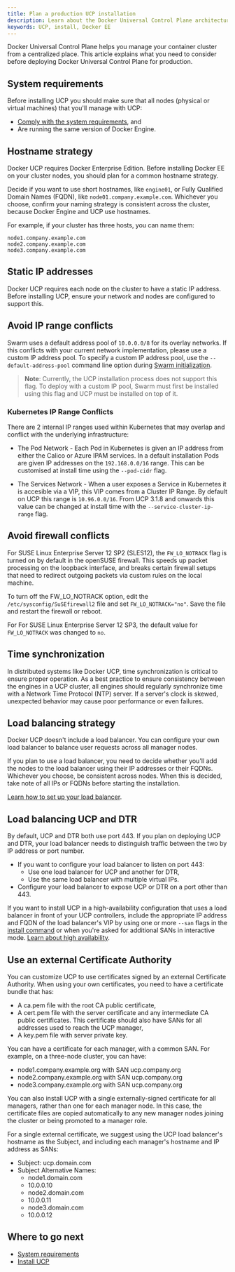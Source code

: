 ```yaml
---
title: Plan a production UCP installation
description: Learn about the Docker Universal Control Plane architecture, and the requirements to install it on production.
keywords: UCP, install, Docker EE
---
```


Docker Universal Control Plane helps you manage your container cluster from a
centralized place. This article explains what you need to consider before
deploying Docker Universal Control Plane for production.

## System requirements

Before installing UCP you should make sure that all nodes (physical or virtual
machines) that you'll manage with UCP:

* [Comply with the system requirements](system-requirements.md), and
* Are running the same version of Docker Engine.

## Hostname strategy

Docker UCP requires Docker Enterprise Edition. Before installing Docker EE on
your cluster nodes, you should plan for a common hostname strategy.

Decide if you want to use short hostnames, like `engine01`, or Fully Qualified
Domain Names (FQDN), like `node01.company.example.com`. Whichever you choose,
confirm your naming strategy is consistent across the cluster, because
Docker Engine and UCP use hostnames.

For example, if your cluster has three hosts, you can name them:

```none
node1.company.example.com
node2.company.example.com
node3.company.example.com
```

## Static IP addresses

Docker UCP requires each node on the cluster to have a static IP address.
Before installing UCP, ensure your network and nodes are configured to support
this.

## Avoid IP range conflicts

Swarm uses a default address pool of `10.0.0.0/8` for its overlay networks. If this conflicts with your current network implementation, please use a custom IP address pool. To specify a custom IP address pool, use the `--default-address-pool` command line option during [Swarm initialization](../../../../engine/swarm/swarm-mode.md). 

> **Note**: Currently, the UCP installation process does not support this flag. To deploy with a custom IP pool, Swarm must first be installed using this flag and UCP must be installed on top of it.

### Kubernetes IP Range Conflicts

There are 2 internal IP ranges used within Kubernetes that may overlap and
conflict with the underlying infrastructure:

- The Pod Network -  Each Pod in Kubernetes is given an IP address from either
  the Calico or Azure IPAM services. In a default installation Pods are given
  IP addresses on the `192.168.0.0/16` range. This can be customised at install
  time using the `--pod-cidr` flag. 

- The Services Network - When a user exposes a Service in Kubernetes it is
  accesible via a VIP, this VIP comes from a Cluster IP Range. By default on UCP
  this range is `10.96.0.0/16`. From UCP 3.1.8 and onwards this value can be
  changed at install time with the `--service-cluster-ip-range` flag.

## Avoid firewall conflicts

For SUSE Linux Enterprise Server 12 SP2 (SLES12), the `FW_LO_NOTRACK` flag is turned on by default in the openSUSE firewall. This speeds up packet processing on the loopback interface, and breaks certain firewall setups that need to redirect outgoing packets via custom rules on the local machine.

To turn off the FW_LO_NOTRACK option, edit the `/etc/sysconfig/SuSEfirewall2` file and set `FW_LO_NOTRACK="no"`. Save the file and restart the firewall or reboot.

For For SUSE Linux Enterprise Server 12 SP3, the default value for `FW_LO_NOTRACK` was changed to `no`.

## Time synchronization

In distributed systems like Docker UCP, time synchronization is critical
to ensure proper operation. As a best practice to ensure consistency between
the engines in a UCP cluster, all engines should regularly synchronize time
with a Network Time Protocol (NTP) server. If a server's clock is skewed,
unexpected behavior may cause poor performance or even failures.

## Load balancing strategy

Docker UCP doesn't include a load balancer. You can configure your own
load balancer to balance user requests across all manager nodes.

If you plan to use a load balancer, you need to decide whether you'll
add the nodes to the load balancer using their IP addresses or their FQDNs.
Whichever you choose, be consistent across nodes. When this is decided,
take note of all IPs or FQDNs before starting the installation.

[Learn how to set up your load balancer](../configure/join-nodes/use-a-load-balancer.md).

## Load balancing UCP and DTR

By default, UCP and DTR both use port 443. If you plan on deploying UCP and
DTR, your load balancer needs to distinguish traffic between the two by IP
address or port number.

* If you want to configure your load balancer to listen on port 443:
    * Use one load balancer for UCP and another for DTR,
    * Use the same load balancer with multiple virtual IPs.
* Configure your load balancer to expose UCP or DTR on a port other than 443.

If you want to install UCP in a high-availability configuration that uses
a load balancer in front of your UCP controllers, include the appropriate IP
address and FQDN of the load balancer's VIP by using
one or more `--san` flags in the [install command](/reference/ucp/3.0/cli/install.md)
or when you're asked for additional SANs in interactive mode.
[Learn about high availability](../configure/set-up-high-availability.md).

## Use an external Certificate Authority

You can customize UCP to use certificates signed by an external Certificate
Authority. When using your own certificates, you need to have a certificate
bundle that has:

* A ca.pem file with the root CA public certificate,
* A cert.pem file with the server certificate and any intermediate CA public
certificates. This certificate should also have SANs for all addresses used to
reach the UCP manager,
* A key.pem file with server private key.

You can have a certificate for each manager, with a common SAN. For
example, on a three-node cluster, you can have:

* node1.company.example.org with SAN ucp.company.org
* node2.company.example.org with SAN ucp.company.org
* node3.company.example.org with SAN ucp.company.org

You can also install UCP with a single externally-signed certificate
for all managers, rather than one for each manager node. In this case,
the certificate files are copied automatically to any new
manager nodes joining the cluster or being promoted to a manager role.

For a single external certificate, we suggest using the UCP load balancer's
hostname as the Subject, and including each manager's hostname and IP address
as SANs:

* Subject: ucp.domain.com
* Subject Alternative Names:
  * node1.domain.com
  * 10.0.0.10
  * node2.domain.com
  * 10.0.0.11
  * node3.domain.com
  * 10.0.0.12

## Where to go next

- [System requirements](system-requirements.md)
- [Install UCP](index.md)

